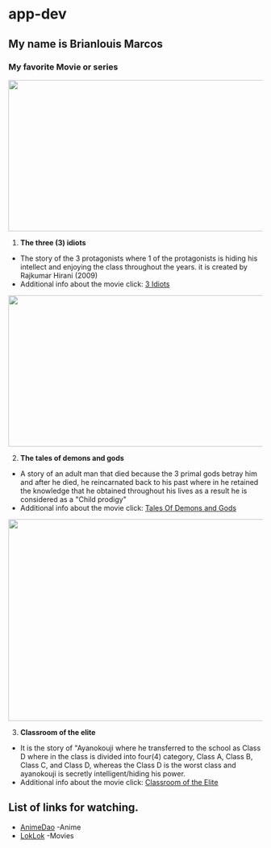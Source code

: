 # app-dev


## My name is Brianlouis Marcos


### My favorite Movie or series
<img src = "https://user-images.githubusercontent.com/103444203/205903559-1f1e9364-11a0-4527-bc5d-59beebe583f1.jpg" width = "600" height = "300">

1. **The three (3) idiots**
- The story of the 3 protagonists where 1 of the protagonists is hiding his intellect and enjoying the class throughout the years. it is created by Rajkumar Hirani (2009)
- Additional info about the movie click: [3 Idiots](https://simple.wikipedia.org/wiki/3_Idiots)

<img src = "https://user-images.githubusercontent.com/103444203/205904390-862a7ca4-6fb4-4187-be17-0890fa8ef84c.jpg" width = "600" height = "300">

2. **The tales of demons and gods**
- A story of an adult man that died because the 3 primal gods betray him and after he died, he reincarnated back to his past where in he retained the knowledge that he obtained throughout his lives as a result he is considered as a "Child prodigy"
- Additional info about the movie click: [Tales Of Demons and Gods](https://thetvdb.com/series/tales-of-demons-and-gods#:~:text=Killed%20by%20a%20Sage%20Emperor,and%20those%20of%20his%20beloved%20.)

<img src = "https://user-images.githubusercontent.com/103444203/205905281-55b98a85-7b54-4384-8ed3-33e91dc684d0.jpg" width = "600" height = "400">

3. **Classroom of the elite**
- It is the story of "Ayanokouji where he transferred to the school as Class D where in the class is divided into four(4) category, Class A, Class B, Class C, and Class D, whereas the Class D is the worst class and ayanokouji is secretly intelligent/hiding his power.
- Additional info about the movie click: [Classroom of the Elite](https://en.wikipedia.org/wiki/Classroom_of_the_Elite)

## List of links for watching.
- [AnimeDao](https://animedao.to/) -Anime
- [LokLok](https://loklok.com/) -Movies



